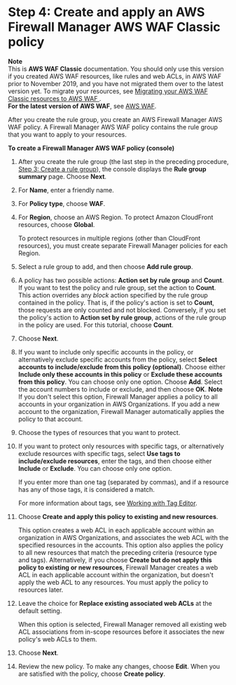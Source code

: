 # Step 4: Create and apply an AWS Firewall Manager AWS WAF Classic policy<a name="classic-get-started-fms-create-security-policy"></a>

**Note**  
This is **AWS WAF Classic** documentation\. You should only use this version if you created AWS WAF resources, like rules and web ACLs, in AWS WAF prior to November 2019, and you have not migrated them over to the latest version yet\. To migrate your resources, see [Migrating your AWS WAF Classic resources to AWS WAF ](waf-migrating-from-classic.md)\.  
**For the latest version of AWS WAF**, see [AWS WAF](waf-chapter.md)\. 

After you create the rule group, you create an AWS Firewall Manager AWS WAF policy\. A Firewall Manager AWS WAF policy contains the rule group that you want to apply to your resources\.<a name="classic-get-started-fms-create-security-policy-procedure"></a>

**To create a Firewall Manager AWS WAF policy \(console\)**

1. After you create the rule group \(the last step in the preceding procedure, [Step 3: Create a rule group](classic-get-started-fms-create-rule-group.md)\), the console displays the **Rule group summary** page\. Choose **Next**\.

1. For **Name**, enter a friendly name\. 

1. For **Policy type**, choose **WAF**\. 

1. For **Region**, choose an AWS Region\. To protect Amazon CloudFront resources, choose **Global**\.

   To protect resources in multiple regions \(other than CloudFront resources\), you must create separate Firewall Manager policies for each Region\.

1. Select a rule group to add, and then choose **Add rule group**\. 

1. A policy has two possible actions: **Action set by rule group** and **Count**\. If you want to test the policy and rule group, set the action to **Count**\. This action overrides any *block* action specified by the rule group contained in the policy\. That is, if the policy's action is set to **Count**, those requests are only counted and not blocked\. Conversely, if you set the policy's action to **Action set by rule group**, actions of the rule group in the policy are used\. For this tutorial, choose **Count**\.

1. Choose **Next**\.

1. If you want to include only specific accounts in the policy, or alternatively exclude specific accounts from the policy, select **Select accounts to include/exclude from this policy \(optional\)**\. Choose either **Include only these accounts in this policy** or **Exclude these accounts from this policy**\. You can choose only one option\. Choose **Add**\. Select the account numbers to include or exclude, and then choose **OK**\. 
**Note**  
If you don't select this option, Firewall Manager applies a policy to all accounts in your organization in AWS Organizations\. If you add a new account to the organization, Firewall Manager automatically applies the policy to that account\.

1. Choose the types of resources that you want to protect\.

1. If you want to protect only resources with specific tags, or alternatively exclude resources with specific tags, select **Use tags to include/exclude resources**, enter the tags, and then choose either **Include** or **Exclude**\. You can choose only one option\. 

   If you enter more than one tag \(separated by commas\), and if a resource has any of those tags, it is considered a match\.

   For more information about tags, see [Working with Tag Editor](https://docs.aws.amazon.com/awsconsolehelpdocs/latest/gsg/tag-editor.html)\.

1. Choose **Create and apply this policy to existing and new resources**\.

   This option creates a web ACL in each applicable account within an organization in AWS Organizations, and associates the web ACL with the specified resources in the accounts\. This option also applies the policy to all new resources that match the preceding criteria \(resource type and tags\)\. Alternatively, if you choose **Create but do not apply this policy to existing or new resources**, Firewall Manager creates a web ACL in each applicable account within the organization, but doesn't apply the web ACL to any resources\. You must apply the policy to resources later\.

1. Leave the choice for **Replace existing associated web ACLs** at the default setting\.

   When this option is selected, Firewall Manager removed all existing web ACL associations from in\-scope resources before it associates the new policy's web ACLs to them\. 

1. Choose **Next**\.

1. Review the new policy\. To make any changes, choose **Edit**\. When you are satisfied with the policy, choose **Create policy**\.